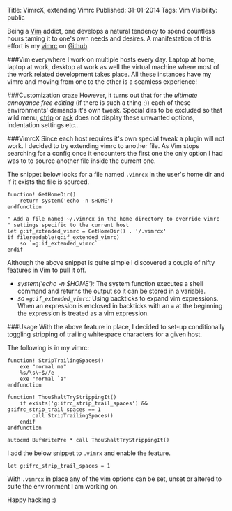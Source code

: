 Title: VimrcX, extending Vimrc
Published: 31-01-2014
Tags: Vim
Visibility: public

Being a [Vim][v] addict, one develops a natural tendency to spend countless hours
taming it to one's own needs and desires. A manifestation of this effort is my
[vimrc][rc] on [Github][gh].

###Vim everywhere
I work on multiple hosts every day. Laptop at home, laptop at work,
desktop at work as well the virtual machine where most of the work related
development takes place. All these instances have my vimrc and moving from one
to the other is a seamless experience!

###Customization craze
However, it turns out that for the *ultimate annoyance free editing* (if there
is such a thing ;)) each of these environments' demands it's own tweak. Special
dirs to be excluded so that wild menu, [ctrlp][cp] or [ack][av] does not display
these unwanted options, indentation settings etc...

###VimrcX
Since each host requires it's own special tweak a plugin will not work. I
decided to try extending vimrc to another file. As Vim stops searching
for a config once it encounters the first one the only option I had was to
to source another file inside the current one.

<more/>

The snippet below looks for a file named `.vimrcx` in the user's home dir and if
it exists the file is sourced.

    function! GetHomeDir()
        return system('echo -n $HOME')
    endfunction

    " Add a file named ~/.vimrcx in the home directory to override vimrc
    " settings specific to the current host
    let g:if_extended_vimrc = GetHomeDir() . '/.vimrcx'
    if filereadable(g:if_extended_vimrc)
        so `=g:if_extended_vimrc`
    endif


Although the above snippet is quite simple I discovered a couple of nifty
features in Vim to pull it off.

- *system('echo -n $HOME'):* The system function executes a shell command and
  returns the output so it can be stored in a variable.
- *so `=g:if_extended_vimrc`:* Using backticks to expand vim expressions. When
  an expression is enclosed in backticks with an `=` at the beginning the
  expression is treated as a vim expression.

###Usage
With the above feature in place, I decided to set-up conditionally toggling
stripping of trailing whitespace characters for a given host.

The following is in my vimrc:

    function! StripTrailingSpaces()
        exe "normal ma"
        %s/\s\+$//e
        exe "normal `a"
    endfunction

    function! ThouShaltTryStrippingIt()
        if exists('g:ifrc_strip_trail_spaces') && g:ifrc_strip_trail_spaces == 1
            call StripTrailingSpaces()
        endif
    endfunction

    autocmd BufWritePre * call ThouShaltTryStrippingIt()

I add the below snippet to `.vimrx` and enable the feature.

    let g:ifrc_strip_trail_spaces = 1

With `.vimrcx` in place any of the vim options can be set, unset or altered to
suite the environment I am working on.

Happy hacking :)

[v]: http://en.wikipedia.org/wiki/Vim_(text_editor)
[rc]: https://github.com/ifthikhan/vimmy/blob/master/vimrc
[gh]: https://github.com/
[cp]: https://github.com/kien/ctrlp.vim
[av]: https://github.com/mileszs/ack.vim
